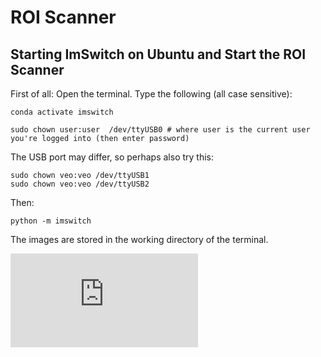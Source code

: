 # ROI Scanner

## Starting ImSwitch on Ubuntu and Start the ROI Scanner

First of all: Open the terminal. Type the following (all case sensitive):


```
conda activate imswitch

sudo chown user:user  /dev/ttyUSB0 # where user is the current user you're logged into (then enter password)
```

The USB port may differ, so perhaps also try this:
```
sudo chown veo:veo /dev/ttyUSB1
sudo chown veo:veo /dev/ttyUSB2
```

Then:

```
python -m imswitch
```

The images are stored in the working directory of the terminal.


<div style={{position: 'relative', paddingBottom: '56.25%', height: 0, overflow: 'hidden'}}>
  <iframe 
    style={{position: 'absolute', top: 0, left: 0, width: '100%', height: '100%'}}
    src="https://www.youtube.com/embed/WATAgUStyF0" 
    title="YouTube video player" 
    frameBorder="0" 
    allow="accelerometer; autoplay; clipboard-write; encrypted-media; gyroscope; picture-in-picture" 
    allowFullScreen
  />
</div>
